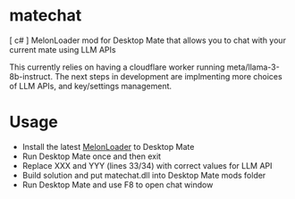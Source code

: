 # matechat
[ c# ] MelonLoader mod for Desktop Mate that allows you to chat with your current mate using LLM APIs

This currently relies on having a cloudflare worker running meta/llama-3-8b-instruct. The next steps in development are implmenting more choices of LLM APIs, and key/settings management.

# Usage
- Install the latest [MelonLoader](https://github.com/LavaGang/MelonLoader/) to Desktop Mate
- Run Desktop Mate once and then exit
- Replace XXX and YYY (lines 33/34) with correct values for LLM API
- Build solution and put matechat.dll into Desktop Mate mods folder
- Run Desktop Mate and use F8 to open chat window
